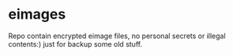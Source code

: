 # eimages
Repo contain encrypted eimage files, no personal secrets or illegal contents:) just for backup some old stuff.
